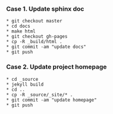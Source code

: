 ### Case 1. Update sphinx doc
    * git checkout master
    * cd docs
    * make html
    * git checkout gh-pages
    * cp -R _build/html .
    * git commit -am "update docs"
    * git push

### Case 2. Update project homepage
    * cd _source 
    * jekyll build
    * cd ..
    * cp -R _source/_site/* .
    * git commit -am "update homepage"
    * git push
